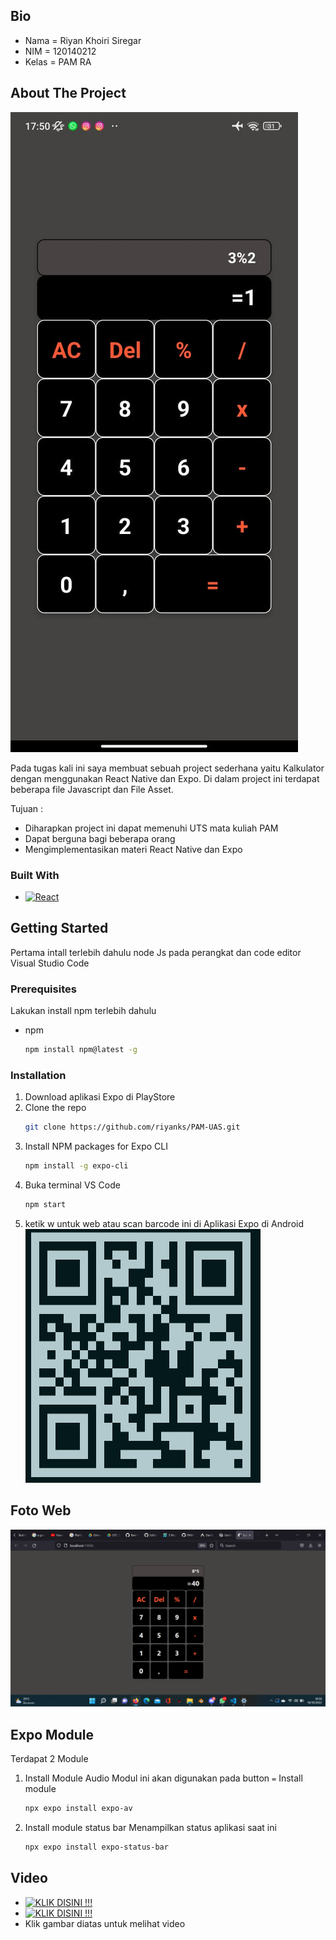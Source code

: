 ## Bio
* Nama = Riyan Khoiri Siregar
* NIM = 120140212
* Kelas = PAM RA

<!-- ABOUT THE PROJECT -->
## About The Project

![THIS IS MY FILE](https://github.com/riyanks/PAM-UAS/blob/master/assets/gambar.jpeg?raw=true)

Pada tugas kali ini saya membuat sebuah project sederhana yaitu Kalkulator dengan menggunakan React Native dan Expo. 
Di dalam project ini terdapat beberapa file Javascript dan File Asset.

Tujuan :
* Diharapkan project ini dapat memenuhi UTS mata kuliah PAM 
* Dapat berguna bagi beberapa orang 
* Mengimplementasikan materi React Native dan Expo



### Built With

* [![React][React.js]][React-url]





<!-- GETTING STARTED -->
## Getting Started

Pertama intall terlebih dahulu node Js pada perangkat dan code editor Visual Studio Code

### Prerequisites

Lakukan install npm terlebih dahulu
* npm
  ```sh
  npm install npm@latest -g
  ```

### Installation

1. Download aplikasi Expo di PlayStore
2. Clone the repo
   ```sh
   git clone https://github.com/riyanks/PAM-UAS.git
   ```
3. Install NPM packages for Expo CLI
   ```sh
   npm install -g expo-cli
   ```
4. Buka terminal VS Code
   ```sh
   npm start
   ```
5. ketik w untuk web atau scan barcode ini di Aplikasi Expo di Android
  ![THIS IS MY FILE](https://github.com/riyanks/PAM-UAS/blob/master/assets/Screenshot%202022-10-16%20184229.png?raw=true)
 



<!-- USAGE EXAMPLES -->
## Foto Web
![THIS IS MY FILE](https://github.com/riyanks/PAM-UAS/blob/master/assets/Screenshot%20(939).png?raw=true)




<!-- ROADMAP -->
## Expo Module
Terdapat 2 Module
1. Install Module Audio 
    Modul ini akan digunakan pada button ``` = ```
    Install module
    ```sh
    npx expo install expo-av
   ```
    
2. Install module status bar
   Menampilkan status aplikasi saat ini
   ```sh
   npx expo install expo-status-bar
   ```
 
 ## Video
 * [![KLIK DISINI !!!](https://img.youtube.com/vi/kHmyfhgHuos/0.jpg)](https://youtu.be/kHmyfhgHuos)
 * [![KLIK DISINI !!!](https://img.youtube.com/vi/xagnsYOCJoM/0.jpg)](https://youtu.be/xagnsYOCJoM)
 * Klik gambar diatas untuk melihat video 
 
<!-- MARKDOWN LINKS & IMAGES -->
<!-- https://www.markdownguide.org/basic-syntax/#reference-style-links -->
[contributors-shield]: https://img.shields.io/github/contributors/othneildrew/Best-README-Template.svg?style=for-the-badge
[contributors-url]: https://github.com/othneildrew/Best-README-Template/graphs/contributors
[forks-shield]: https://img.shields.io/github/forks/othneildrew/Best-README-Template.svg?style=for-the-badge
[forks-url]: https://github.com/othneildrew/Best-README-Template/network/members
[stars-shield]: https://img.shields.io/github/stars/othneildrew/Best-README-Template.svg?style=for-the-badge
[stars-url]: https://github.com/othneildrew/Best-README-Template/stargazers
[issues-shield]: https://img.shields.io/github/issues/othneildrew/Best-README-Template.svg?style=for-the-badge
[issues-url]: https://github.com/othneildrew/Best-README-Template/issues
[license-shield]: https://img.shields.io/github/license/othneildrew/Best-README-Template.svg?style=for-the-badge
[license-url]: https://github.com/othneildrew/Best-README-Template/blob/master/LICENSE.txt
[linkedin-shield]: https://img.shields.io/badge/-LinkedIn-black.svg?style=for-the-badge&logo=linkedin&colorB=555
[linkedin-url]: https://linkedin.com/in/othneildrew
[product-screenshot]: images/screenshot.png
[Next.js]: https://img.shields.io/badge/next.js-000000?style=for-the-badge&logo=nextdotjs&logoColor=white
[Next-url]: https://nextjs.org/
[React.js]: https://img.shields.io/badge/React-20232A?style=for-the-badge&logo=react&logoColor=61DAFB
[React-url]: https://reactjs.org/
[Vue.js]: https://img.shields.io/badge/Vue.js-35495E?style=for-the-badge&logo=vuedotjs&logoColor=4FC08D
[Vue-url]: https://vuejs.org/
[Angular.io]: https://img.shields.io/badge/Angular-DD0031?style=for-the-badge&logo=angular&logoColor=white
[Angular-url]: https://angular.io/
[Svelte.dev]: https://img.shields.io/badge/Svelte-4A4A55?style=for-the-badge&logo=svelte&logoColor=FF3E00
[Svelte-url]: https://svelte.dev/
[Laravel.com]: https://img.shields.io/badge/Laravel-FF2D20?style=for-the-badge&logo=laravel&logoColor=white
[Laravel-url]: https://laravel.com
[Bootstrap.com]: https://img.shields.io/badge/Bootstrap-563D7C?style=for-the-badge&logo=bootstrap&logoColor=white
[Bootstrap-url]: https://getbootstrap.com
[JQuery.com]: https://img.shields.io/badge/jQuery-0769AD?style=for-the-badge&logo=jquery&logoColor=white
[JQuery-url]: https://jquery.com 
